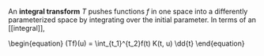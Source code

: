 An **integral transform** $T$ pushes functions $f$ in one space into a differently parameterized space by integrating over the initial parameter. In terms of an [[integral]],

\begin{equation}
(Tf)(u) = \int_{t_1}^{t_2}f(t) K(t, u) \dd{t}
\end{equation}